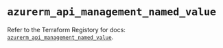# `azurerm_api_management_named_value`

Refer to the Terraform Registory for docs: [`azurerm_api_management_named_value`](https://registry.terraform.io/providers/hashicorp/azurerm/3.57.0/docs/resources/api_management_named_value).
